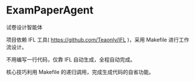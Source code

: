 # ExamPaperAgent
试卷设计智能体


项目依赖 IFL 工具( https://github.com/Teaonly/IFL )，采用 Makefile 进行工作流设计。

不用编写一行代码，仅靠 IFL 自动生成，全程自动完成。

核心技巧利用 Makefile 的递归调用，完成生成代码的自省功能。
